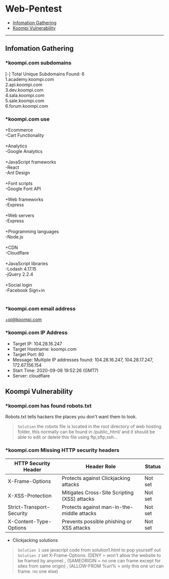 Web-Pentest
=======================

* [Infomation Gathering](#infomation-gathering)
* [Koompi Vulnerability ](#koompi-vulnerability)
---

Infomation Gathering
------

### *koompi.com subdomains
[-] Total Unique Subdomains Found: 6 <br>
1.academy.koompi.com<br>
2.api.koompi.com<br>
3.dev.koompi.com<br>
4.sala.koompi.com<br>
5.sale.koompi.com<br>
6.forum.koompi.com<br>

### *koompi.com use
+Ecommerce<br>
-Cart Functionality<br><br>
+Analytics<br>
-Google Analytics<br><br>
+JavaScript frameworks<br>
-React<br>
-Ant Design<br><br>
+Font scripts<br>
-Google Font API<br><br>
+Web frameworks<br>
-Express<br><br>
+Web servers<br>
-Express<br><br>
+Programming languages<br>
-Node.js<br><br>
+CDN<br>
-Cloudflare<br><br>
+JavaScript libraries<br>
-Lodash 4.17.15<br>
-jQuery 2.2.4<br><br>
+Social login<br>
-Facebook Sign+in<br><br>

### *koompi.com email address
+pi@koompi.com

### *koompi.com IP Address
+ Target IP:          104.28.16.247 <br>
+ Target Hostname:    koompi.com<br>
+ Target Port:        80<br>
+ Message:            Multiple IP addresses found: 104.28.16.247, 104.28.17.247, 172.67.156.154<br>
+ Start Time:         2020-09-08 19:52:26 (GMT7)<br>
+ Server: cloudflare<br>

Koompi Vulnerability
------

### *koompi.com has found robots.txt
 Robots.txt tells hackers the places you don't want them to look.
> `Solution` the robots file is located in the root directory of web hosting folder, this normally can be found in /public_html/ and it should be able to edit or delete this file using ftp,sftp,ssh...

### *koompi.com Missing HTTP security headers
| HTTP Security Header| Header Role	| Status |
|---|---|---|
|X-Frame-Options|	Protects against Clickjacking attacks|	Not set|
|X-XSS-Protection|	Mitigates Cross-Site Scripting (XSS) attacks	|Not set|
|Strict-Transport-Security|	Protects against man-in-the-middle attacks|	Not set|
|X-Content-Type-Options|	Prevents possible phishing or XSS attacks|	Not set|

+ Clickjacking solutions
> `Solution 1` use javacript code from solution1.html to pop yourself out
> `Solution 2` set X-Frame-Options: (DENY = won't allow the website to be framed by anyone) , (SAMEORIGIN = no one can frame except for sites from same origin) , (ALLOW-FROM %uri% = only this one url can frame. no one else)

